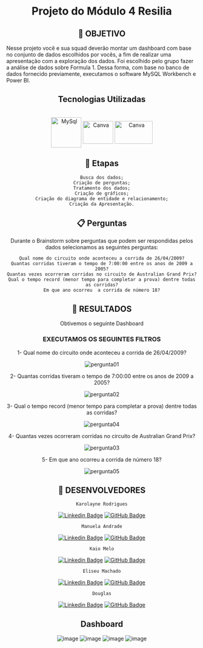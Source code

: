 # <div align="center"> Projeto do Módulo 4 Resilia

## <div align="center"> 🧭 OBJETIVO

Nesse projeto você e sua squad deverão montar um dashboard com base no conjunto de dados escolhidos por vocês, a fim de realizar uma apresentação com a exploração dos dados. Foi escolhido pelo grupo fazer a análise de dados sobre Formula 1. 
Dessa forma, com base no banco de dados fornecido previamente, executamos o software MySQL Workbench e Power BI.

 ## <div align="center"> Tecnologias Utilizadas
  <div align="center"><br>
  <img align="center" alt="MySql" height="80" width="80" src="https://cdn.jsdelivr.net/gh/devicons/devicon/icons/mysql/mysql-plain-wordmark.svg">
  <img align="center" alt="Canva" height="60" width="80" src="https://cdn.jsdelivr.net/gh/devicons/devicon/icons/canva/canva-original.svg" />
  <img align="center" alt="Canva" height="60" width="100" src="https://cetax.com.br/wp-content/uploads/2016/10/PowerBI-e1557666264791.jpg" />
  

## <div align="center"> 📝 Etapas

    Busca dos dados;
    Criação de perguntas;
    Tratamento dos dados;
    Criação de gráficos;
    Criação do diagrama de entidade e relacionamento;
    Criação da Apresentação.

## 📋 Perguntas

 Durante o Brainstorm sobre perguntas que podem ser respondidas pelos dados selecionamos as seguintes perguntas:

    Qual nome do circuito onde aconteceu a corrida de 26/04/2009?
    Quantas corridas tiveram o tempo de 7:00:00 entre os anos de 2009 a 2005?
    Quantas vezes ocorreram corridas no circuito de Australian Grand Prix?
    Qual o tempo record (menor tempo para completar a prova) dentre todas as corridas?
    Em que ano ocorreu  a corrida de número 18?

## 🔖 RESULTADOS

Obtivemos o seguinte Dashboard 


### EXECUTAMOS OS SEGUINTES FILTROS 

1- Qual nome do circuito onde aconteceu a corrida de 26/04/2009?

![pergunta01](https://user-images.githubusercontent.com/100206471/228379178-36e05fb6-d6c2-44eb-8cfd-efd4e351b157.png)

2- Quantas corridas tiveram o tempo de 7:00:00 entre os anos de 2009 a 2005?
 
 ![pergunta02](https://user-images.githubusercontent.com/100206471/228379727-d1b875ea-db90-4890-9525-b8eff487c94a.png)
 
3- Qual o tempo record (menor tempo para completar a prova) dentre todas as corridas?

![pergunta04](https://user-images.githubusercontent.com/100206471/228379788-1cf4d3da-8d4c-4adc-b2cc-f5e98dd33e2f.png)

4- Quantas vezes ocorreram corridas no circuito de Australian Grand Prix?

![pergunta03](https://user-images.githubusercontent.com/100206471/228379752-474415bf-79da-45d2-a77e-fc77b381d8d2.png)

5- Em que ano ocorreu  a corrida de número 18?

![pergunta05](https://user-images.githubusercontent.com/100206471/228379808-98a85dc2-b1f3-4a9f-a646-0cc4348410c0.png)


## 🤝 DESENVOLVEDORES

    Karolayne Rodrigues
[![Linkedin Badge](https://img.shields.io/badge/-LinkedIn-blue?style=flat-square&logo=Linkedin&logoColor=white&%22width=%2260&link=https:https://www.linkedin.com/in/lucascanella-dados/)](https://www.linkedin.com/in/karolayne-rodrigues-794164245/)
[![GitHub Badge](https://img.shields.io/badge/GitHub-100000?style=for-the-badge&logo=github&logoColor=white%22width=%2260)](https://github.com/Karollayneer)
    
    Manuela Andrade
[![Linkedin Badge](https://img.shields.io/badge/-LinkedIn-blue?style=flat-square&logo=Linkedin&logoColor=white&link=https:https://www.linkedin.com/in/lucascanella-dados/)](https://www.linkedin.com/in/manuela-alexandre-524709257/)
[![GitHub Badge](https://img.shields.io/badge/GitHub-100000?style=for-the-badge&logo=github&logoColor=white%22width=%2260)](https://github.com/manuandrade-crf)
    
    Kaio Melo
[![Linkedin Badge](https://img.shields.io/badge/-LinkedIn-blue?style=flat-square&logo=Linkedin&logoColor=white&link=https:https://www.linkedin.com/in/lucascanella-dados/)](https://www.linkedin.com/in/kaio-melo-4650511b6/)
[![GitHub Badge](https://img.shields.io/badge/GitHub-100000?style=for-the-badge&logo=github&logoColor=white%22width=%2260)](https://github.com/KaioMelo)
    
    Eliseu Machado
[![Linkedin Badge](https://img.shields.io/badge/-LinkedIn-blue?style=flat-square&logo=Linkedin&logoColor=white&link=https:https://www.linkedin.com/in/lucascanella-dados/)](https://www.linkedin.com/in/eliseu-machado-15a298206/)
[![GitHub Badge](https://img.shields.io/badge/GitHub-100000?style=for-the-badge&logo=github&logoColor=white%22width=%2260)](https://github.com/eliseumachadodealmeida)
    
    Douglas
[![Linkedin Badge](https://img.shields.io/badge/-LinkedIn-blue?style=flat-square&logo=Linkedin&logoColor=white&link=https:https://www.linkedin.com/in/lucascanella-dados/)]()
[![GitHub Badge](https://img.shields.io/badge/GitHub-100000?style=for-the-badge&logo=github&logoColor=white%22width=%2260)]()

 
## <div align="center"> Dashboard
 

![image](https://user-images.githubusercontent.com/81834452/228678391-25515190-d966-4aa5-a444-794719b711e4.png)
![image](https://user-images.githubusercontent.com/81834452/228678531-0709b8c0-ce98-4a4b-8797-e44b5a88c8a2.png)
![image](https://user-images.githubusercontent.com/81834452/228678588-24733968-279e-4175-8b38-a2276dec46d9.png)
![image](https://user-images.githubusercontent.com/81834452/228678702-ec096764-f8f3-4bed-982f-b84c17cd226a.png)







